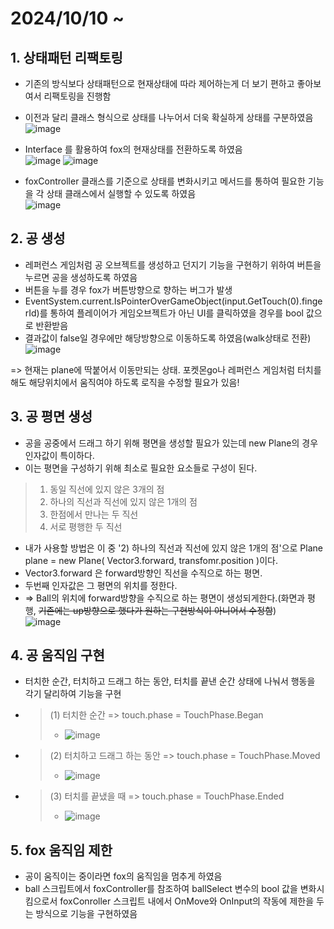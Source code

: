 # 2024/10/10 ~
## 1. 상태패턴 리팩토링
- 기존의 방식보다 상태패턴으로 현재상태에 따라 제어하는게 더 보기 편하고 좋아보여서 리팩토링을 진행함
- 이전과 달리 클래스 형식으로 상태를 나누어서 더욱 확실하게 상태를 구분하였음
<br>![image](https://github.com/user-attachments/assets/8efd2504-471d-4b5b-9d13-7f3f4435cdb4)
- Interface 를 활용하여 fox의 현재상태를 전환하도록 하였음
<br>![image](https://github.com/user-attachments/assets/e2ec5b40-97c9-4920-8b1c-9fe6e96d5647)
![image](https://github.com/user-attachments/assets/709c74df-b358-4271-8831-673bf651b965)

- foxController 클래스를 기준으로 상태를 변화시키고 메서드를 통하여 필요한 기능을 각 상태 클래스에서 실행할 수 있도록 하였음
<br>![image](https://github.com/user-attachments/assets/48a633bd-c760-4580-b138-3d540b71f20c)

## 2. 공 생성
- 레퍼런스 게임처럼 공 오브젝트를 생성하고 던지기 기능을 구현하기 위하여 버튼을 누르면 공을 생성하도록 하였음
- 버튼을 누를 경우 fox가 버튼방향으로 향하는 버그가 발생
- EventSystem.current.IsPointerOverGameObject(input.GetTouch(0).fingerId)를 통하여 플레이어가 게임오브젝트가 아닌 UI를 클릭하였을 경우를 bool 값으로 반환받음
- 결과값이 false일 경우에만 해당방향으로 이동하도록 하였음(walk상태로 전환)
  <br>![image](https://github.com/user-attachments/assets/dce34291-fdfa-4914-8bd9-109bb0733c4e)
  
=> 현재는 plane에 딱붙어서 이동만되는 상태. 포켓몬go나 레퍼런스 게임처럼 터치를 해도 해당위치에서 움직여야 하도록 로직을 수정할 필요가 있음!

## 3. 공 평면 생성
- 공을 공중에서 드래그 하기 위해 평면을 생성할 필요가 있는데 new Plane의 경우 인자값이 특이하다.
- 이는 평면을 구성하기 위해 최소로 필요한 요소들로 구성이 된다.
> 1) 동일 직선에 있지 않은 3개의 점
> 2) 하나의 직선과 직선에 있지 않은 1개의 점
> 3) 한점에서 만나는 두 직선
> 4) 서로 평행한 두 직선
- 내가 사용할 방법은 이 중 '2) 하나의 직선과 직선에 있지 않은 1개의 점'으로 Plane plane = new Plane( Vector3.forward, transfomr.position )이다.
- Vector3.forward 은 forward방향인 직선을 수직으로 하는 평면.
- 두번째 인자값은 그 평면의 위치를 정한다.
- => Ball의 위치에 forward방향을 수직으로 하는 평면이 생성되게한다.(화면과 평행, ~~기존에는 up방향으로 했다가 원하는 구현방식이 아니어서 수정함~~)
<br>![image](https://github.com/user-attachments/assets/f4602f60-afec-4245-9e43-d8dbab73e51e)

## 4. 공 움직임 구현
- 터치한 순간, 터치하고 드래그 하는 동안, 터치를 끝낸 순간 상태에 나눠서 행동을 각기 달리하여 기능을 구현
- > (1) 터치한 순간 => touch.phase = TouchPhase.Began
  > - ![image](https://github.com/user-attachments/assets/92a056a6-9a84-42f4-8949-b218e3759e5b)
- > (2) 터치하고 드래그 하는 동안 => touch.phase = TouchPhase.Moved
  > - ![image](https://github.com/user-attachments/assets/e8f52e4e-582c-40bb-a4dc-90ad9a33e12d)
- > (3) 터치를 끝냈을 때 => touch.phase = TouchPhase.Ended
  > - ![image](https://github.com/user-attachments/assets/5dc4f31a-d33a-4d3d-b17e-d8259f589289)



## 5. fox 움직임 제한
- 공이 움직이는 중이라면 fox의 움직임을 멈추게 하였음
- ball 스크립트에서 foxController를 참조하여 ballSelect 변수의 bool 값을 변화시킴으로서 foxConroller 스크립트 내에서 OnMove와 OnInput의 작동에 제한을 두는 방식으로 기능을 구현하였음
